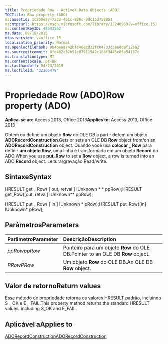 ```yaml
---
title: Propriedade Row - ActiveX Data Objects (ADO)
TOCTitle: Row property (ADO)
ms:assetid: 1c2b0e27-7232-4b1c-826c-9dc15d758851
ms:mtpsurl: https://msdn.microsoft.com/library/JJ248959(v=office.15)
ms:contentKeyID: 48543562
ms.date: 09/18/2015
mtps_version: v=office.15
localization_priority: Normal
ms.openlocfilehash: 9b4beaa742bfc46ecd32fc04733c3e6ddaf12aa2
ms.sourcegitcommit: 8fe462c32b91c87911942c188f3445e85a54137c
ms.translationtype: MT
ms.contentlocale: pt-BR
ms.lasthandoff: 04/23/2019
ms.locfileid: "32306479"
---
```

# <a name="row-property-ado"></a><span data-ttu-id="17b9d-102">Propriedade Row (ADO)</span><span class="sxs-lookup"><span data-stu-id="17b9d-102">Row property (ADO)</span></span>

<span data-ttu-id="17b9d-103">**Aplica-se ao:** Access 2013, Office 2013</span><span class="sxs-lookup"><span data-stu-id="17b9d-103">**Applies to**: Access 2013, Office 2013</span></span>

<span data-ttu-id="17b9d-104">Obtém ou define um objeto **Row** do OLE DB a partir de/em um objeto **ADORecordConstruction**.</span><span class="sxs-lookup"><span data-stu-id="17b9d-104">Gets or sets an OLE DB **Row** object from/on an **ADORecordConstruction** object.</span></span> <span data-ttu-id="17b9d-105">Quando você usa **colocar \_ Row** para definir **um objeto Row,** uma linha é transformada em um objeto **Record** do ADO.</span><span class="sxs-lookup"><span data-stu-id="17b9d-105">When you use **put\_Row** to set a **Row** object, a row is turned into an ADO **Record** object.</span></span> <span data-ttu-id="17b9d-106">Leitura/gravação.</span><span class="sxs-lookup"><span data-stu-id="17b9d-106">Read/write.</span></span>

## <a name="syntax"></a><span data-ttu-id="17b9d-107">Sintaxe</span><span class="sxs-lookup"><span data-stu-id="17b9d-107">Syntax</span></span>

<span data-ttu-id="17b9d-108">HRESULT get \_ Row( \[ out, retval \] IUnknown \* \* ppRow);</span><span class="sxs-lookup"><span data-stu-id="17b9d-108">HRESULT get\_Row(\[out, retval\] IUnknown\*\* ppRow);</span></span>

<span data-ttu-id="17b9d-109">HRESULT put \_ Row( \[ in \] IUnknown \* pRow);</span><span class="sxs-lookup"><span data-stu-id="17b9d-109">HRESULT put\_Row(\[in\] IUnknown\* pRow);</span></span>

## <a name="parameters"></a><span data-ttu-id="17b9d-110">Parâmetros</span><span class="sxs-lookup"><span data-stu-id="17b9d-110">Parameters</span></span>

|<span data-ttu-id="17b9d-111">Parâmetro</span><span class="sxs-lookup"><span data-stu-id="17b9d-111">Parameter</span></span>|<span data-ttu-id="17b9d-112">Descrição</span><span class="sxs-lookup"><span data-stu-id="17b9d-112">Description</span></span>|
|:--------|:----------|
|<span data-ttu-id="17b9d-113">*ppRow*</span><span class="sxs-lookup"><span data-stu-id="17b9d-113">*ppRow*</span></span> |<span data-ttu-id="17b9d-114">Ponteiro para um objeto **Row** do OLE DB.</span><span class="sxs-lookup"><span data-stu-id="17b9d-114">Pointer to an OLE DB **Row** object.</span></span>|
|<span data-ttu-id="17b9d-115">*PRow*</span><span class="sxs-lookup"><span data-stu-id="17b9d-115">*PRow*</span></span> |<span data-ttu-id="17b9d-116">Um objeto **Row** do OLE DB.</span><span class="sxs-lookup"><span data-stu-id="17b9d-116">An OLE DB **Row** object.</span></span>|

## <a name="return-values"></a><span data-ttu-id="17b9d-117">Valor de retorno</span><span class="sxs-lookup"><span data-stu-id="17b9d-117">Return values</span></span>

<span data-ttu-id="17b9d-118">Esse método de propriedade retorna os valores HRESULT padrão, incluindo S \_ OK e E \_ FAIL.</span><span class="sxs-lookup"><span data-stu-id="17b9d-118">This property method returns the standard HRESULT values, including S\_OK and E\_FAIL.</span></span>

## <a name="applies-to"></a><span data-ttu-id="17b9d-119">Aplicável a</span><span class="sxs-lookup"><span data-stu-id="17b9d-119">Applies to</span></span>

[<span data-ttu-id="17b9d-120">ADORecordConstruction</span><span class="sxs-lookup"><span data-stu-id="17b9d-120">ADORecordConstruction</span></span>](adorecordconstruction-interface-ado.md)

